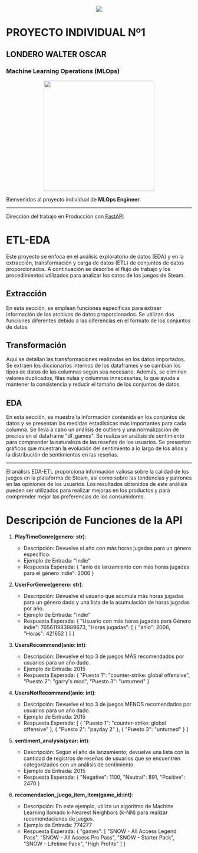 <p align="center">
    <img src="https://d31uz8lwfmyn8g.cloudfront.net/Assets/logo-henry-white-lg.png">
</p>

# PROYECTO INDIVIDUAL Nº1 
## LONDERO WALTER OSCAR 
### Machine Learning Operations (MLOps)

<p align="center">
    <img src="https://user-images.githubusercontent.com/67664604/217914153-1eb00e25-ac08-4dfa-aaf8-53c09038f082.png" height=300>
</p>
  
Bienvenidos al proyecto individual de **MLOps Engineer**.

---

Dirección del trabajo en Producción con <a href='https://deploy-pi-asi7.onrender.com/docs' > FastAPI </a>

# ETL-EDA

Este proyecto se enfoca en el análisis exploratorio de datos (EDA) y en la extracción, transformación y carga de datos (ETL) de conjuntos de datos proporcionados. A continuación se describe el flujo de trabajo y los procedimientos utilizados para analizar los datos de los juegos de Steam.

## Extracción
En esta sección, se emplean funciones específicas para extraer información de los archivos de datos proporcionados. Se utilizan dos funciones diferentes debido a las diferencias en el formato de los conjuntos de datos.

## Transformación
Aquí se detallan las transformaciones realizadas en los datos importados. Se extraen los diccionarios internos de los dataframes y se cambian los tipos de datos de las columnas según sea necesario. Además, se eliminan valores duplicados, filas nulas y columnas innecesarias, lo que ayuda a mantener la consistencia y reducir el tamaño de los conjuntos de datos.

## EDA
En esta sección, se muestra la información contenida en los conjuntos de datos y se presentan las medidas estadísticas más importantes para cada columna. Se lleva a cabo un análisis de outliers y una normalización de precios en el dataframe "df_games". Se realiza un análisis de sentimiento para comprender la naturaleza de las reseñas de los usuarios. Se presentan gráficos que muestran la evolución del sentimiento a lo largo de los años y la distribución de sentimientos en las reseñas.

---

El análisis EDA-ETL proporciona información valiosa sobre la calidad de los juegos en la plataforma de Steam, así como sobre las tendencias y patrones en las opiniones de los usuarios. Los resultados obtenidos de este análisis pueden ser utilizados para realizar mejoras en los productos y para comprender mejor las preferencias de los consumidores.



# Descripción de Funciones de la API

1. **PlayTimeGenre(genero: str)**:
   - Descripción: Devuelve el año con más horas jugadas para un género específico.
   - Ejemplo de Entrada: "Indie"
   - Respuesta Esperada: { "anio de lanzamiento con más horas jugadas para el género indie": 2006 }

2. **UserForGenre(genero: str)**:
   - Descripción: Devuelve el usuario que acumula más horas jugadas para un género dado y una lista de la acumulación de horas jugadas por año.
   - Ejemplo de Entrada: "Indie"
   - Respuesta Esperada: {
       "Usuario con más horas jugadas para Género indie": 765611983889673,
       "Horas jugadas": [
         {
           "anio": 2006,
           "Horas": 421652
         }
       ]
     }

3. **UsersRecommend(anio: int)**:
   - Descripción: Devuelve el top 3 de juegos MÁS recomendados por usuarios para un año dado.
   - Ejemplo de Entrada: 2015
   - Respuesta Esperada: {
       "Puesto 1": "counter-strike: global offensive",
       "Puesto 2": "garry's mod",
       "Puesto 3": "unturned"
     }

4. **UsersNotRecommend(anio: int)**:
   - Descripción: Devuelve el top 3 de juegos MENOS recomendados por usuarios para un año dado.
   - Ejemplo de Entrada: 2015
   - Respuesta Esperada: [
       { "Puesto 1": "counter-strike: global offensive" },
       { "Puesto 2": "payday 2" },
       { "Puesto 3": "unturned" }
     ]

5. **sentiment_analysis(year: int)**:
   - Descripción: Según el año de lanzamiento, devuelve una lista con la cantidad de registros de reseñas de usuarios que se encuentren categorizados con un análisis de sentimiento.
   - Ejemplo de Entrada: 2015
   - Respuesta Esperada: { "Negative": 1100, "Neutral": 891, "Positive": 2470 }

6. **recomendacion_juego_item_item(game_id:int)**:
   - Descripción: En este ejemplo, utiliza un algoritmo de Machine Learning llamado k-Nearest Neighbors (k-NN) para realizar recomendaciones de juegos.
   - Ejemplo de Entrada: 774277
   - Respuesta Esperada: {
       "games": [
         "SNOW - All Access Legend Pass",
         "SNOW - All Access Pro Pass",
         "SNOW - Starter Pack",
         "SNOW - Lifetime Pack",
         "High Profits"
       ]
     }
